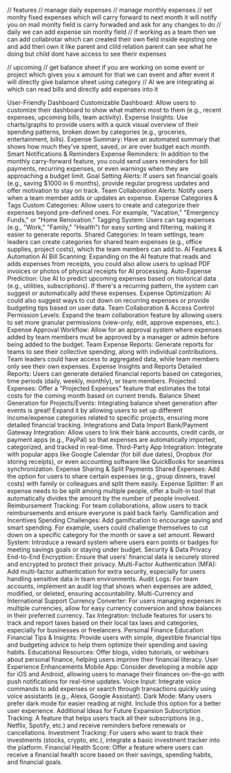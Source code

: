 // features // manage daily expenses // manage monthly expenses // set monlty fixed expenses which will carry forward to next month it will notify you on mail monlty field is carry forwaded and ask for any changes to do // daily we can add expense sin monlty field // if working as a team then we can add collabrotar which can created their own field inside expisting one and add theri own it like parent and clild relation parent can see what he doing but child dont have access to see therir expenses

// upcoming // get balance sheet if you are working on some event or project which gives you x amount for that we can event and after event it will directly give balamce sheet using category // AI we are integrating ai which can read bills and directly add expenses into it

User-Friendly Dashboard Customizable Dashboard: Allow users to customize their dashboard to show what matters most to them (e.g., recent expenses, upcoming bills, team activity). Expense Insights: Use charts/graphs to provide users with a quick visual overview of their spending patterns, broken down by categories (e.g., groceries, entertainment, bills). Expense Summary: Have an automated summary that shows how much they've spent, saved, or are over budget each month.
Smart Notifications & Reminders Expense Reminders: In addition to the monthly carry-forward feature, you could send users reminders for bill payments, recurring expenses, or even warnings when they are approaching a budget limit. Goal Setting Alerts: If users set financial goals (e.g., saving $1000 in 6 months), provide regular progress updates and offer motivation to stay on track. Team Collaboration Alerts: Notify users when a team member adds or updates an expense.
Expense Categories & Tags Custom Categories: Allow users to create and categorize their expenses beyond pre-defined ones. For example, "Vacation," "Emergency Funds," or "Home Renovation." Tagging System: Users can tag expenses (e.g., "Work," "Family," "Health") for easy sorting and filtering, making it easier to generate reports. Shared Categories: In team settings, team leaders can create categories for shared team expenses (e.g., office supplies, project costs), which the team members can add to.
AI Features & Automation AI Bill Scanning: Expanding on the AI feature that reads and adds expenses from receipts, you could also allow users to upload PDF invoices or photos of physical receipts for AI processing. Auto-Expense Prediction: Use AI to predict upcoming expenses based on historical data (e.g., utilities, subscriptions). If there's a recurring pattern, the system can suggest or automatically add these expenses. Expense Optimization: AI could also suggest ways to cut down on recurring expenses or provide budgeting tips based on user data.
Team Collaboration & Access Control Permission Levels: Expand the team collaboration feature by allowing users to set more granular permissions (view-only, edit, approve expenses, etc.). Expense Approval Workflow: Allow for an approval system where expenses added by team members must be approved by a manager or admin before being added to the budget. Team Expense Reports: Generate reports for teams to see their collective spending, along with individual contributions. Team leaders could have access to aggregated data, while team members only see their own expenses.
Expense Insights and Reports Detailed Reports: Users can generate detailed financial reports based on categories, time periods (daily, weekly, monthly), or team members. Projected Expenses: Offer a "Projected Expenses" feature that estimates the total costs for the coming month based on current trends. Balance Sheet Generation for Projects/Events: Integrating balance sheet generation after events is great! Expand it by allowing users to set up different income/expense categories related to specific projects, ensuring more detailed financial tracking.
Integrations and Data Import Bank/Payment Gateway Integration: Allow users to link their bank accounts, credit cards, or payment apps (e.g., PayPal) so that expenses are automatically imported, categorized, and tracked in real-time. Third-Party App Integration: Integrate with popular apps like Google Calendar (for bill due dates), Dropbox (for storing receipts), or even accounting software like QuickBooks for seamless synchronization.
Expense Sharing & Split Payments Shared Expenses: Add the option for users to share certain expenses (e.g., group dinners, travel costs) with family or colleagues and split them easily. Expense Splitter: If an expense needs to be split among multiple people, offer a built-in tool that automatically divides the amount by the number of people involved. Reimbursement Tracking: For team collaborations, allow users to track reimbursements and ensure everyone is paid back fairly.
Gamification and Incentives Spending Challenges: Add gamification to encourage saving and smart spending. For example, users could challenge themselves to cut down on a specific category for the month or save a set amount. Reward System: Introduce a reward system where users earn points or badges for meeting savings goals or staying under budget.
Security & Data Privacy End-to-End Encryption: Ensure that users’ financial data is securely stored and encrypted to protect their privacy. Multi-Factor Authentication (MFA): Add multi-factor authentication for extra security, especially for users handling sensitive data in team environments. Audit Logs: For team accounts, implement an audit log that shows when expenses are added, modified, or deleted, ensuring accountability.
Multi-Currency and International Support Currency Converter: For users managing expenses in multiple currencies, allow for easy currency conversion and show balances in their preferred currency. Tax Integration: Include features for users to track and report taxes based on their local tax laws and categories, especially for businesses or freelancers.
Personal Finance Education Financial Tips & Insights: Provide users with simple, digestible financial tips and budgeting advice to help them optimize their spending and saving habits. Educational Resources: Offer blogs, video tutorials, or webinars about personal finance, helping users improve their financial literacy.
User Experience Enhancements Mobile App: Consider developing a mobile app for iOS and Android, allowing users to manage their finances on-the-go with push notifications for real-time updates. Voice Input: Integrate voice commands to add expenses or search through transactions quickly using voice assistants (e.g., Alexa, Google Assistant). Dark Mode: Many users prefer dark mode for easier reading at night. Include this option for a better user experience. Additional Ideas for Future Expansion Subscription Tracking: A feature that helps users track all their subscriptions (e.g., Netflix, Spotify, etc.) and receive reminders before renewals or cancellations. Investment Tracking: For users who want to track their investments (stocks, crypto, etc.), integrate a basic investment tracker into the platform. Financial Health Score: Offer a feature where users can receive a financial health score based on their savings, spending habits, and financial goals.